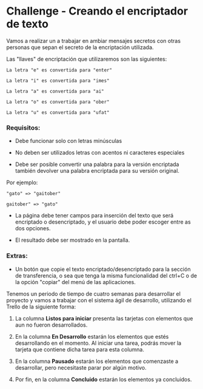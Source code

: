 <h1>Challenge - Creando el encriptador de texto</h1>

<P>Vamos a realizar un a trabajar en ambiar mensajes secretos con otras personas que sepan el secreto de la encriptación utilizada. 

Las "llaves" de encriptación que utilizaremos son las siguientes:

``La letra "e" es convertida para "enter"``

``La letra "i" es convertida para "imes"``

``La letra "a" es convertida para "ai"``

``La letra "o" es convertida para "ober"``

``La letra "u" es convertida para "ufat"``
</P>

<h3>Requisitos:</h3>

* Debe funcionar solo con letras minúsculas

* No deben ser utilizados letras con acentos ni caracteres especiales

* Debe ser posible convertir una palabra para la versión encriptada también devolver una palabra encriptada para su versión original.

<P>Por ejemplo:

``"gato" => "gaitober"``

``gaitober" => "gato"``

* La página debe tener campos para
inserción del texto que será encriptado o desencriptado, y el usuario debe poder escoger entre as dos opciones.

* El resultado debe ser mostrado en la pantalla.

<h3>Extras:</h3>

* Un botón que copie el texto encriptado/desencriptado para la sección de transferencia, o sea que tenga la misma funcionalidad del ctrl+C o de la opción "copiar" del menú de las aplicaciones.

Tenemos un periodo de tiempo de cuatro semanas para desarrollar el proyecto y vamos a trabajar con el sistema ágil de desarrollo, utilizando el Trello de la siguiente forma:

1. La columna **Listos para iniciar** presenta las tarjetas con elementos que aun no fueron desarrollados.

2. En la columna **En Desarrollo** estarán los elementos que estés desarrollando en el momento. Al iniciar una tarea, podrás mover la tarjeta que contiene dicha tarea para esta columna.

3. En la columna **Pausado** estarán los elementos que comenzaste a desarrollar, pero necesitaste parar por algún motivo.

4. Por fin, en la columna **Concluido** estarán los elementos ya concluidos.


